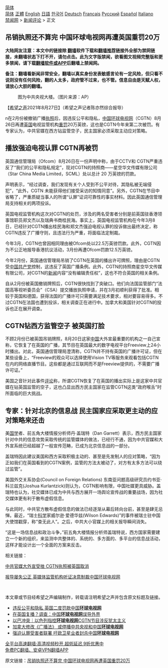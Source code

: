  <!-- 面包屑导航 --> <div class="breadcrumb"><!-- GTranslate: https://gtranslate.io/ -->  <div class="switcher notranslate">  <div class="selected">  <a href="#" onclick="return false;"> 简体</a>  </div>  <div class="option">  <a href="https://www.bannedbook.org" onclick="doGTranslate('zh-CN|zh-CN');jQuery('div.switcher div.selected a').html(jQuery(this).html());return false;" title="简体中文" class="nturl selected"> 简体</a>  <a href="https://www.bannedbook.org/zh-tw/" onclick="doGTranslate('zh-CN|zh-TW');jQuery('div.switcher div.selected a').html(jQuery(this).html());return false;" title="繁體中文" class="nturl"> 正體</a>  <a href="https://www.bannedbook.org/en/" onclick="doGTranslate('zh-CN|en');jQuery('div.switcher div.selected a').html(jQuery(this).html());return false;" title="English" class="nturl"> English</a>  <a href="https://www.bannedbook.org/ja/" onclick="doGTranslate('zh-CN|ja');jQuery('div.switcher div.selected a').html(jQuery(this).html());return false;" title="日本語" class="nturl"> 日語</a>  <a href="https://www.bannedbook.org/ko/" onclick="doGTranslate('zh-CN|ko');jQuery('div.switcher div.selected a').html(jQuery(this).html());return false;" title="한국어" class="nturl"> 한국어</a>  <a href="https://www.bannedbook.org/de/" onclick="doGTranslate('zh-CN|de');jQuery('div.switcher div.selected a').html(jQuery(this).html());return false;" title="Deutsch" class="nturl"> Deutsch</a>  <a href="https://www.bannedbook.org/fr/" onclick="doGTranslate('zh-CN|fr');jQuery('div.switcher div.selected a').html(jQuery(this).html());return false;" title="Français" class="nturl"> Français</a>  <a href="https://www.bannedbook.org/ru/" onclick="doGTranslate('zh-CN|ru');jQuery('div.switcher div.selected a').html(jQuery(this).html());return false;" title="Русский" class="nturl"> Русский</a>  <a href="https://www.bannedbook.org/es/" onclick="doGTranslate('zh-CN|es');jQuery('div.switcher div.selected a').html(jQuery(this).html());return false;" title="Español" class="nturl"> Español</a>  <a href="https://www.bannedbook.org/it/" onclick="doGTranslate('zh-CN|it');jQuery('div.switcher div.selected a').html(jQuery(this).html());return false;" title="Italiano" class="nturl"> Italiano</a>  </div>  </div>      <div class='breadcrumb-sub'><!-- Breadcrumb NavXT 6.3.0 --> <a href="https://www.bannedbook.org/" class="home">禁闻网</a> &gt; <a href="https://www.bannedbook.org/bnews/comments/" class="category">新闻评论</a> &gt; 正文</div></div><h2>吊销执照还不算完 中国环球电视网再遭英国重罚20万</h2> <p class="notice"><b>大陆网友注意：本文中的链接除 <a href="https://github.com/bannedbook/fanqiang" >翻墙</a>软件下载和<a href="https://github.com/killgcd/justmysocks/blob/master/README.md">翻墙推荐</a>链接外全部为禁网链接，未翻墙状态下打不开，请勿点击。此为文字版禁闻，欲看图文视频完整版和更多禁闻，请下载<a href="https://github.com/bannedbook/fanqiang">翻墙软件或APP</a>后翻墙上禁闻网。</p><p>备注：翻墙看新闻非常安全，翻墙以真实身份发表敏感言论有一定风险，但只看不说则没有任何风险，翻的人太多，政府管不过来，也不管。信息自由是天赋人权，请放心大胆的翻墙。</b></p>  <div class="entry"> <figure> <p><figcaption>图为中共央视大楼。（图片来源：AP）</figcaption></figure> <p>【<span class='wp_keywordlink_affiliate'><a href="https://www.soundofhope.org" title="希望之声" target="_blank">希望之声</a></span>2021年8月27日】（希望之声记者陈亦然综合报导）</p> <p>n在2月份被撤销广播<a href="https://www.bannedbook.org/bnews/tag/%E6%89%A7%E7%85%A7/" class="st_tag internal_tag" rel="tag" title="标签 执照 下的日志">执照</a>后，因违反公平和隐私，<span class='wp_keywordlink_affiliate'><a href="https://www.bannedbook.org/" title="中国" target="_blank">中国</a></span><a href="https://www.bannedbook.org/bnews/tag/%e7%8e%af%e7%90%83%e7%94%b5%e8%a7%86%e7%bd%91/" class="st_tag internal_tag" rel="tag" title="标签 环球电视网 下的日志">环球电视网</a>（CGTN）8月26日再遭<a href="https://www.bannedbook.org/bnews/tag/%e8%8b%b1%e5%9b%bd/" class="st_tag internal_tag" rel="tag" title="标签 英国 下的日志">英国</a>电视监管机构<a href="https://www.bannedbook.org/bnews/tag/%E9%87%8D%E7%BD%9A/" class="st_tag internal_tag" rel="tag" title="标签 重罚 下的日志">重罚</a>20万英镑，这也是CGTN今年来第二次被罚。有专家认为，中共官媒在西方钻监管空子，民主国家必须采取主动应对策略。</p> <h2>播放强迫电视认罪 CGTN再被罚</h2> <p>英国通信管理局（Ofcom）8月26日在一份声明中称，由于CCTV和 CGTN严重违反了“我们的公平和隐私规定”，现对CGTN的持照商——星空华文传媒有限公司（Star China Media Limited，SCML）处以总计 20 万英镑的罚款。</p> <p>声明表示，“经过调查，我们发现有关个人受到不公平对待，其隐私被无端侵犯”，“此外，CGTN 未能获得他们接受采访的知情同意”。另外，CGTN在节目中省略了，严重质疑当事人的所谓“认罪”证词可靠性的事实材料。因此英国通信管理局支持相关的两项投诉。</p> <p>英国电视监管机构这次对CGTN的处罚，涉及的两名受害者分别是前英国驻香港领事馆职员郑文杰以及瑞典书商桂民海。事实上，英国电视监管机构在今年3月8日，已经针对CGTN播出桂民海和郑文杰强迫电视认罪的投诉做出最终决定，称CGTN违反了广播守则，且违法行为严重，将面临法定制裁。</p>  <p>今年3月，CGTN也曾因相同理由被Ofcom处以22.5万英镑罚款。此外，CGTN因为不公正地报导香港抗议活动，3月份再遭Ofcom罚款12.5万英镑。</p> <p>今年2月份，英国通信管理局吊销了CGTN在英国的播出许可牌照，理由是CGTN受<a href="https://www.bannedbook.org/bnews/tag/%e4%b8%ad%e5%9b%bd%e5%85%b1%e4%ba%a7%e5%85%9a/" class="st_tag internal_tag" rel="tag" title="标签 中国共产党 下的日志">中国共产党</a>控制，这违反了英国广播条例。此外，CGTN的持照商星空华文传媒有限公司，对CGTN的<span class='wp_keywordlink_affiliate'><a href="https://www.bannedbook.org/" title="新闻">新闻</a></span>内容“没有编辑责任权”，这也不符合英国的相关条例。</p> <p>自从2月份被英国撤销牌照后，CGTN很快找到了突破口。他们向法国监管部门“法国高等视听委员会”（CSA）提交播放执照申请，并在3月初顺利获得了批准。相较于英国和德国，获得法国的广播许可只需要满足技术要求，相对要容易得多。不过CGTN在法国也遭到投诉，相关调查正在进行中。加拿大和美国针对CGTN的投诉也正在展开调查。</p> <h2>CGTN钻西方监管空子 被英国打脸</h2> <p>不顾2月份已被英国吊销牌照，8月20日这家<a href="https://www.bannedbook.org/bnews/tag/%E4%B8%AD%E5%9B%BD/" class="st_tag internal_tag" rel="tag" title="标签 中国 下的日志">中国</a>大外宣最重要的机构之一自己宣称，它恢复了在英国的广播，其节目在英国最大的数字电视平台Freeview上24小时播出。对此，英国通信管理局澄清称，CGTN并不持有英国的广播许可证，但在某些设备上，“Freeview的观众可以选择使用Vision TV等服务来观看包括CGTN在内的网络直播节目。这些都是通过互联网而不是Freeview提供的，不需要广播许可证。”</p> <p>美国之音针对此事件<span class='wp_keywordlink_affiliate'><a href="https://www.bannedbook.org/bnews/comments/" title="新闻评论" target="_blank">评论</a></span>称，所谓CGTN恢复了在英国的播出实际上是这家中共官媒在钻英国监管的空子，这也凸显出西方民主国家在监管CGTN这类“政府喉舌”时所面临的巨大挑战。</p>  <h2>专家：针对北京的信息战 民主国家应采取更主动的应对策略来还击</h2> <p>美<span class='wp_keywordlink'><a href="https://www.bannedbook.org/forum24/" title="国学传统文化禁书" target="_blank">国学</a></span>者、前五角大楼情报分析师丹·盖瑞特（Dan Garrett）表示，西方民主国家针对中共的信息攻势采取传统的监管媒体的做法，已经行不通，因为中共官媒和大外宣系统已经超越了一般宣传范畴，已成为北京信息战的一部分。</p> <p>盖瑞特因此建议美国和西方采取积极主动的、甚至是先发制人的应对策略，“因为正如我们在英国看到的CGTN案例，监管的方法太被动了，对方有太多方法可以绕过监管”。</p> <p>美国外交关系协会(Council on Foreign Relations) 东南亚问题高级研究员约书亚·科兰兹克(Joshua Kurlantzick)则认为，CGTN影响有限，中国社媒更具威胁。盖瑞特也认为，社交媒体已成为中共与西方展开一场舆论宣传战的重要战场，因为社交媒体更有利于散布虚假信息。</p> <p>与此同时，中共官方散布虚假信息的做法已经逐渐从幕后转向台前，甚至是肆无忌惮。最近，“瑞士<span class='wp_keywordlink'><a href="https://www.bannedbook.org/forum11/topic309.html" title="禁片：“科学”的棍子" target="_blank">科学</a></span>家威尔逊·爱德华兹(Wilson Edwards)”的事件被瑞士驻中国大使馆戳穿，称“查无此人”。之后，中共大小官媒上的相关报导瞬间消失。</p> <p>“这是一场信息战和政治斗争，”前五角大楼情报分析师盖瑞特说，西方国家需要建立一个新的组织，来监测中共整体的、系统的、多方面的、多平台的信息战活动，这样才能设计出一个全面的方案来反击。</p>  <p>相关链接：</p> <p><a href="https://www.soundofhope.org/post/471077">中共官媒大外宣受挫 CGTN执照被英国取消</a></p> <p><a href="https://www.soundofhope.org/post/383746">报导屡失公正 英媒体监管机构听证决意制裁中国环球电视网</a></p> <p> </p> <p>本文章或节目经希望之声编辑制作，转载请注明希望之声并包含原文标题及链接。 </p>  <ul class='op-related-articles' title='相关阅读'> <li><a href='https://www.bannedbook.org/bnews/ssgc/20210828/1614621.html' target='_blank'>违反公平和隐私 英国二度罚款中国<b>环球电视网</b></a></li> <li><a href='https://www.bannedbook.org/bnews/baitai/20210827/1614467.html' target='_blank'>在英国复播？调查：中国<b>环球电视网</b>误导外界</a></li> <li><a href='https://www.bannedbook.org/bnews/baitai/20210520/1550451.html' target='_blank'>以巴冲突｜以色列指控<b>环球电视网</b>CGTN节目涉反犹太主义</a></li> <li><a href='https://www.bannedbook.org/bnews/cnnews/20210419/1529114.html' target='_blank'>加拿大修改《广播法》 或停播中共央视和中国<b>环球电视网</b></a></li> <li><a href='https://www.bannedbook.org/bnews/ssgc/20210413/1524963.html' target='_blank'>强迫认罪受害者联署 吁欧卫星业者封杀中国<b>环球电视网</b></a></li> </ul> <p class="texttj"> <a href="https://github.com/bannedbook/fanqiang/wiki/V2ray%E6%9C%BA%E5%9C%BA" target="_blank">全平台高速翻墙:高清视频秒开,超低延迟,9折优惠中</a><br/> <a href="https://github.com/bannedbook/fanqiang/wiki/%E7%A6%81%E9%97%BB%E7%BD%91%E5%AE%89%E5%8D%93%E7%BF%BB%E5%A2%99%E6%96%B0%E9%97%BBAPP" target="_blank">免费PC翻墙、安卓VPN翻墙APP</a></p><p>原文链接：<a class="src_link"  href="https://www.soundofhope.org/post/539504" target="_blank">吊销执照还不算完 中国环球电视网再遭英国重罚20万</a></p><a name='sharetosocial'></a>  <div style="margin-bottom:5px;padding-bottom:5px;clear:both"> <div id="archive-pix-1" class="banner-ads"> <!-- AuctionX Display platform tag START --> <div id="26318x728x90x621x_ADSLOT2" clicktrack="%%CLICK_URL_ESC%%"></div> <!-- AuctionX Display platform tag END --> </div> <div id="archive-pix-2" class="banner-ads"> <!-- AuctionX Display platform tag START --> <div id="26315x300x250x621x_ADSLOT2" clicktrack="%%CLICK_URL_ESC%%"></div> <!-- AuctionX Display platform tag END --> </div> </div>  <div id="archive-pix-1" class="banner-ads"> <!-- AuctionX Display platform tag START --> <div id="26318x728x90x621x_ADSLOT3" clicktrack="%%CLICK_URL_ESC%%"></div> <!-- AuctionX Display platform tag END --> </div> </div><!--END ENTRY--> 